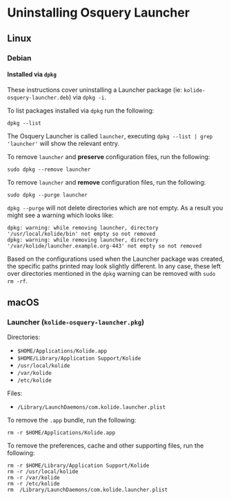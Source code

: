 # Uninstalling Osquery Launcher

## Linux

### Debian

#### Installed via `dpkg`

These instructions cover uninstalling a Launcher package (ie: `kolide-osquery-launcher.deb`) via `dpkg -i`.

To list packages installed via `dpkg` run the following:

```
dpkg --list
```

The Osquery Launcher is called `launcher`, executing `dpkg --list | grep 'launcher'` will show the relevant entry.

To remove `launcher` and **preserve** configuration files, run the following:

```
sudo dpkg --remove launcher
```

To remove `launcher` and **remove** configuration files, run the following:

```
sudo dpkg --purge launcher
```

`dpkg --purge` will not delete directories which are not empty. As a result you might see a warning which looks like: 

```
dpkg: warning: while removing launcher, directory '/usr/local/kolide/bin' not empty so not removed
dpkg: warning: while removing launcher, directory '/var/kolide/launcher.example.org-443' not empty so not removed
```

Based on the configurations used when the Launcher package was created, the specific paths printed may look slightly different. In any case, these left over directories mentioned in the `dpkg` warning can be removed with `sudo rm -rf`.

## macOS

### Launcher (`kolide-osquery-launcher.pkg`)

Directories:
- `$HOME/Applications/Kolide.app`
- `$HOME/Library/Application Support/Kolide`
- `/usr/local/kolide`
- `/var/kolide`
- `/etc/kolide`

Files:
- `/Library/LaunchDaemons/com.kolide.launcher.plist`

To remove the `.app` bundle, run the following:

```
rm -r $HOME/Applications/Kolide.app
```

To remove the preferences, cache and other supporting files, run the following:

```
rm -r $HOME/Library/Application Support/Kolide
rm -r /usr/local/kolide
rm -r /var/kolide
rm -r /etc/kolide
rm  /Library/LaunchDaemons/com.kolide.launcher.plist
```

